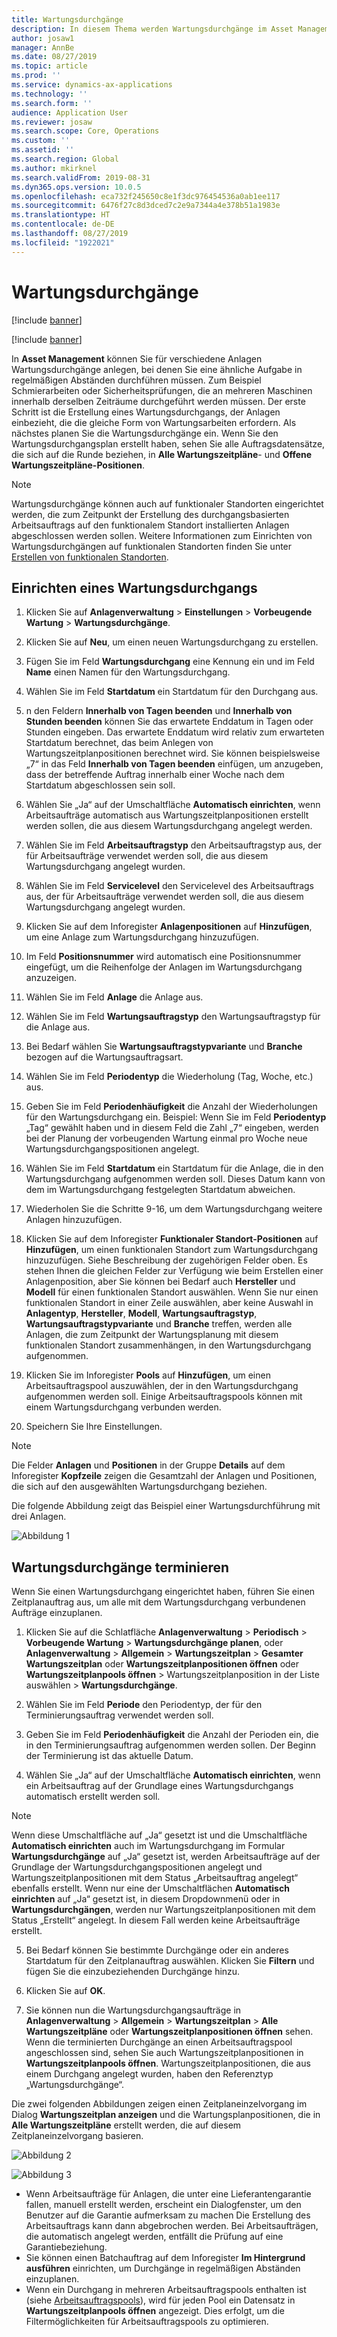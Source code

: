 ```yaml
---
title: Wartungsdurchgänge
description: In diesem Thema werden Wartungsdurchgänge im Asset Management erläutert.
author: josaw1
manager: AnnBe
ms.date: 08/27/2019
ms.topic: article
ms.prod: ''
ms.service: dynamics-ax-applications
ms.technology: ''
ms.search.form: ''
audience: Application User
ms.reviewer: josaw
ms.search.scope: Core, Operations
ms.custom: ''
ms.assetid: ''
ms.search.region: Global
ms.author: mkirknel
ms.search.validFrom: 2019-08-31
ms.dyn365.ops.version: 10.0.5
ms.openlocfilehash: eca732f245650c8e1f3dc976454536a0ab1ee117
ms.sourcegitcommit: 6476f27c8d3dced7c2e9a7344a4e378b51a1983e
ms.translationtype: HT
ms.contentlocale: de-DE
ms.lasthandoff: 08/27/2019
ms.locfileid: "1922021"
---
```

# <a name="maintenance-rounds"></a>Wartungsdurchgänge

[!include [banner](../../includes/banner.md)]

[!include [banner](../../includes/preview-banner.md)]

In **Asset Management** können Sie für verschiedene Anlagen Wartungsdurchgänge anlegen, bei denen Sie eine ähnliche Aufgabe in regelmäßigen Abständen durchführen müssen. Zum Beispiel Schmierarbeiten oder Sicherheitsprüfungen, die an mehreren Maschinen innerhalb derselben Zeiträume durchgeführt werden müssen. Der erste Schritt ist die Erstellung eines Wartungsdurchgangs, der Anlagen einbezieht, die die gleiche Form von Wartungsarbeiten erfordern. Als nächstes planen Sie die Wartungsdurchgänge ein. Wenn Sie den Wartungsdurchgangsplan erstellt haben, sehen Sie alle Auftragsdatensätze, die sich auf die Runde beziehen, in **Alle Wartungszeitpläne**- und **Offene Wartungszeitpläne-Positionen**.

>[!NOTE]
>Wartungsdurchgänge können auch auf funktionaler Standorten eingerichtet werden, die zum Zeitpunkt der Erstellung des durchgangsbasierten Arbeitsauftrags auf den funktionalem Standort installierten Anlagen abgeschlossen werden sollen. Weitere Informationen zum Einrichten von Wartungsdurchgängen auf funktionalen Standorten finden Sie unter [Erstellen von funktionalen Standorten](../functional-locations/create-functional-locations.md).

## <a name="set-up-a-maintenance-round"></a>Einrichten eines Wartungsdurchgangs

1. Klicken Sie auf **Anlagenverwaltung** > **Einstellungen** > **Vorbeugende Wartung** > **Wartungsdurchgänge**.

2. Klicken Sie auf **Neu**, um einen neuen Wartungsdurchgang zu erstellen.

3. Fügen Sie im Feld **Wartungsdurchgang** eine Kennung ein und im Feld **Name** einen Namen für den Wartungsdurchgang.

4. Wählen Sie im Feld **Startdatum** ein Startdatum für den Durchgang aus.

5. n den Feldern **Innerhalb von Tagen beenden** und **Innerhalb von Stunden beenden** können Sie das erwartete Enddatum in Tagen oder Stunden eingeben. Das erwartete Enddatum wird relativ zum erwarteten Startdatum berechnet, das beim Anlegen von Wartungszeitplanpositionen berechnet wird. Sie können beispielsweise „7“ in das Feld **Innerhalb von Tagen beenden** einfügen, um anzugeben, dass der betreffende Auftrag innerhalb einer Woche nach dem Startdatum abgeschlossen sein soll.

6. Wählen Sie „Ja“ auf der Umschaltfläche **Automatisch einrichten**, wenn Arbeitsaufträge automatisch aus Wartungszeitplanpositionen erstellt werden sollen, die aus diesem Wartungsdurchgang angelegt werden.

7. Wählen Sie im Feld **Arbeitsauftragstyp** den Arbeitsauftragstyp aus, der für Arbeitsaufträge verwendet werden soll, die aus diesem Wartungsdurchgang angelegt wurden.

8. Wählen Sie im Feld **Servicelevel** den Servicelevel des Arbeitsauftrags aus, der für Arbeitsaufträge verwendet werden soll, die aus diesem Wartungsdurchgang angelegt wurden.

9. Klicken Sie auf dem Inforegister **Anlagenpositionen** auf **Hinzufügen**, um eine Anlage zum Wartungsdurchgang hinzuzufügen.

10. Im Feld **Positionsnummer** wird automatisch eine Positionsnummer eingefügt, um die Reihenfolge der Anlagen im Wartungsdurchgang anzuzeigen.

11. Wählen Sie im Feld **Anlage** die Anlage aus.

12. Wählen Sie im Feld **Wartungsauftragstyp** den Wartungsauftragstyp für die Anlage aus.

13. Bei Bedarf wählen Sie **Wartungsauftragstypvariante** und **Branche** bezogen auf die Wartungsauftragsart.

14. Wählen Sie im Feld **Periodentyp** die Wiederholung (Tag, Woche, etc.) aus.

15. Geben Sie im Feld **Periodenhäufigkeit** die Anzahl der Wiederholungen für den Wartungsdurchgang ein. Beispiel: Wenn Sie im Feld **Periodentyp** „Tag“ gewählt haben und in diesem Feld die Zahl „7“ eingeben, werden bei der Planung der vorbeugenden Wartung einmal pro Woche neue Wartungsdurchgangspositionen angelegt.

16. Wählen Sie im Feld **Startdatum** ein Startdatum für die Anlage, die in den Wartungsdurchgang aufgenommen werden soll. Dieses Datum kann von dem im Wartungsdurchgang festgelegten Startdatum abweichen.

17. Wiederholen Sie die Schritte 9-16, um dem Wartungsdurchgang weitere Anlagen hinzuzufügen.

18. Klicken Sie auf dem Inforegister **Funktionaler Standort-Positionen** auf **Hinzufügen**, um einen funktionalen Standort zum Wartungsdurchgang hinzuzufügen. Siehe Beschreibung der zugehörigen Felder oben. Es stehen Ihnen die gleichen Felder zur Verfügung wie beim Erstellen einer Anlagenposition, aber Sie können bei Bedarf auch **Hersteller** und **Modell** für einen funktionalen Standort auswählen. Wenn Sie nur einen funktionalen Standort in einer Zeile auswählen, aber keine Auswahl in **Anlagentyp**, **Hersteller**, **Modell**, **Wartungsauftragstyp**, **Wartungsauftragstypvariante** und **Branche** treffen, werden alle Anlagen, die zum Zeitpunkt der Wartungsplanung mit diesem funktionalen Standort zusammenhängen, in den Wartungsdurchgang aufgenommen.

19. Klicken Sie im Inforegister **Pools** auf **Hinzufügen**, um einen Arbeitsauftragspool auszuwählen, der in den Wartungsdurchgang aufgenommen werden soll. Einige Arbeitsauftragspools können mit einem Wartungsdurchgang verbunden werden.

20. Speichern Sie Ihre Einstellungen.

>[!NOTE]
>Die Felder **Anlagen** und **Positionen** in der Gruppe **Details** auf dem Inforegister **Kopfzeile** zeigen die Gesamtzahl der Anlagen und Positionen, die sich auf den ausgewählten Wartungsdurchgang beziehen.

Die folgende Abbildung zeigt das Beispiel einer Wartungsdurchführung mit drei Anlagen.

![Abbildung 1](media/13-preventive-maintenance.png)


## <a name="schedule-maintenance-rounds"></a>Wartungsdurchgänge terminieren

Wenn Sie einen Wartungsdurchgang eingerichtet haben, führen Sie einen Zeitplanauftrag aus, um alle mit dem Wartungsdurchgang verbundenen Aufträge einzuplanen.

1. Klicken Sie auf die Schlatfläche **Anlagenverwaltung** > **Periodisch** > **Vorbeugende Wartung** > **Wartungsdurchgänge planen**, oder **Anlagenverwaltung** > **Allgemein** > **Wartungszeitplan** > **Gesamter Wartungszeitplan** oder **Wartungszeitplanpositionen öffnen** oder **Wartungszeitplanpools öffnen** > Wartungszeitplanposition in der Liste auswählen > **Wartungsdurchgänge**.

2. Wählen Sie im Feld **Periode** den Periodentyp, der für den Terminierungsauftrag verwendet werden soll.

3. Geben Sie im Feld **Periodenhäufigkeit** die Anzahl der Perioden ein, die in den Terminierungsauftrag aufgenommen werden sollen. Der Beginn der Terminierung ist das aktuelle Datum.

4. Wählen Sie „Ja“ auf der Umschaltfläche **Automatisch einrichten**, wenn ein Arbeitsauftrag auf der Grundlage eines Wartungsdurchgangs automatisch erstellt werden soll.

>[!NOTE]
>Wenn diese Umschaltfläche auf „Ja“ gesetzt ist und die Umschaltfläche **Automatisch einrichten** auch im Wartungsdurchgang im Formular **Wartungsdurchgänge** auf „Ja“ gesetzt ist, werden Arbeitsaufträge auf der Grundlage der Wartungsdurchgangspositionen angelegt und Wartungszeitplanpositionen mit dem Status „Arbeitsauftrag angelegt“ ebenfalls erstellt. Wenn nur eine der Umschaltflächen **Automatisch einrichten** auf „Ja“ gesetzt ist, in diesem Dropdownmenü oder in **Wartungsdurchgängen**, werden nur Wartungszeitplanpositionen mit dem Status „Erstellt“ angelegt. In diesem Fall werden keine Arbeitsaufträge erstellt.

5. Bei Bedarf können Sie bestimmte Durchgänge oder ein anderes Startdatum für den Zeitplanauftrag auswählen. Klicken Sie **Filtern** und fügen Sie die einzubeziehenden Durchgänge hinzu.

6. Klicken Sie auf **OK**.

7. Sie können nun die Wartungsdurchgangsaufträge in **Anlagenverwaltung** > **Allgemein** > **Wartungszeitplan** > **Alle Wartungszeitpläne** oder **Wartungszeitplanpositionen öffnen** sehen. Wenn die terminierten Durchgänge an einen Arbeitsauftragspool angeschlossen sind, sehen Sie auch Wartungszeitplanpositionen in **Wartungszeitplanpools öffnen**. Wartungszeitplanpositionen, die aus einem Durchgang angelegt wurden, haben den Referenztyp „Wartungsdurchgänge“.

Die zwei folgenden Abbildungen zeigen einen Zeitplaneinzelvorgang im Dialog **Wartungszeitplan anzeigen** und die Wartungsplanpositionen, die in **Alle Wartungszeitpläne** erstellt werden, die auf diesem Zeitplaneinzelvorgang basieren.

![Abbildung 2](media/14-preventive-maintenance.png)

![Abbildung 3](media/15-preventive-maintenance.png)

- Wenn Arbeitsaufträge für Anlagen, die unter eine Lieferantengarantie fallen, manuell erstellt werden, erscheint ein Dialogfenster, um den Benutzer auf die Garantie aufmerksam zu machen Die Erstellung des Arbeitsauftrags kann dann abgebrochen werden. Bei Arbeitsaufträgen, die automatisch angelegt werden, entfällt die Prüfung auf eine Garantiebeziehung.  
- Sie können einen Batchauftrag auf dem Inforegister **Im Hintergrund ausführen** einrichten, um Durchgänge in regelmäßigen Abständen einzuplanen.  
- Wenn ein Durchgang in mehreren Arbeitsauftragspools enthalten ist (siehe [Arbeitsauftragspools](../work-orders/work-order-pools.md)), wird für jeden Pool ein Datensatz in **Wartungszeitplanpools öffnen** angezeigt. Dies erfolgt, um die Filtermöglichkeiten für Arbeitsauftragspools zu optimieren.

